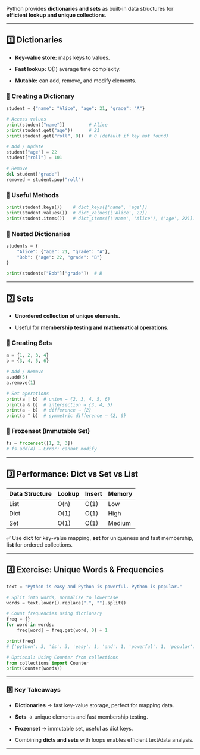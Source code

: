 Python provides **dictionaries and sets** as built-in data structures for **efficient lookup and unique collections**.

---

## 1️⃣ Dictionaries

- **Key-value store:** maps keys to values.
    
- **Fast lookup:** O(1) average time complexity.
    
- **Mutable:** can add, remove, and modify elements.
    

### 🔹 Creating a Dictionary

```python
student = {"name": "Alice", "age": 21, "grade": "A"}

# Access values
print(student["name"])         # Alice
print(student.get("age"))      # 21
print(student.get("roll", 0))  # 0 (default if key not found)

# Add / Update
student["age"] = 22
student["roll"] = 101

# Remove
del student["grade"]
removed = student.pop("roll")
```

### 🔹 Useful Methods

```python
print(student.keys())    # dict_keys(['name', 'age'])
print(student.values())  # dict_values(['Alice', 22])
print(student.items())   # dict_items([('name', 'Alice'), ('age', 22)])
```

### 🔹 Nested Dictionaries

```python
students = {
    "Alice": {"age": 21, "grade": "A"},
    "Bob": {"age": 22, "grade": "B"}
}

print(students["Bob"]["grade"])  # B
```

---

## 2️⃣ Sets

- **Unordered collection of unique elements.**
    
- Useful for **membership testing and mathematical operations**.
    

### 🔹 Creating Sets

```python
a = {1, 2, 3, 4}
b = {3, 4, 5, 6}

# Add / Remove
a.add(5)
a.remove(1)

# Set operations
print(a | b)  # union → {2, 3, 4, 5, 6}
print(a & b)  # intersection → {3, 4, 5}
print(a - b)  # difference → {2}
print(a ^ b)  # symmetric difference → {2, 6}
```

### 🔹 Frozenset (Immutable Set)

```python
fs = frozenset([1, 2, 3])
# fs.add(4) → Error: cannot modify
```

---

## 3️⃣ Performance: Dict vs Set vs List

|Data Structure|Lookup|Insert|Memory|
|---|---|---|---|
|List|O(n)|O(1)|Low|
|Dict|O(1)|O(1)|High|
|Set|O(1)|O(1)|Medium|

✅ Use **dict** for key-value mapping, **set** for uniqueness and fast membership, **list** for ordered collections.

---

## 4️⃣ Exercise: Unique Words & Frequencies

```python
text = "Python is easy and Python is powerful. Python is popular."

# Split into words, normalize to lowercase
words = text.lower().replace(".", "").split()

# Count frequencies using dictionary
freq = {}
for word in words:
    freq[word] = freq.get(word, 0) + 1

print(freq)
# {'python': 3, 'is': 3, 'easy': 1, 'and': 1, 'powerful': 1, 'popular': 1}

# Optional: Using Counter from collections
from collections import Counter
print(Counter(words))
```

---

### 5️⃣ Key Takeaways

- **Dictionaries** → fast key-value storage, perfect for mapping data.
    
- **Sets** → unique elements and fast membership testing.
    
- **Frozenset** → immutable set, useful as dict keys.
    
- Combining **dicts and sets** with loops enables efficient text/data analysis.
    

---
